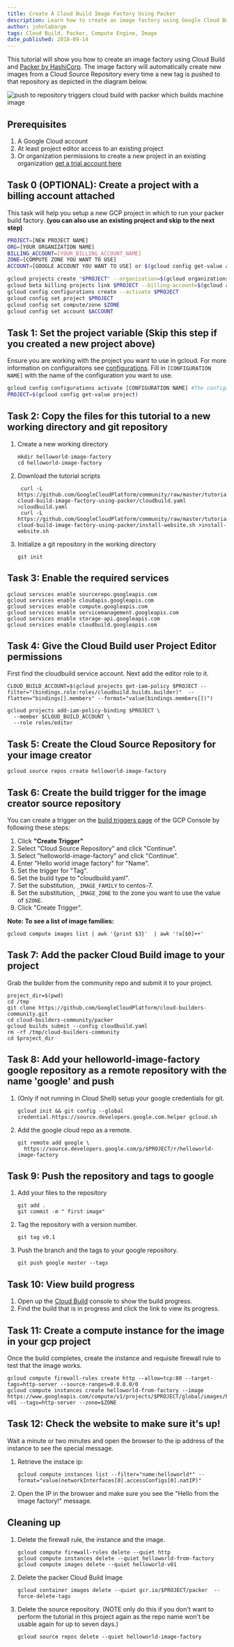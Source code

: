 ```yaml
---
title: Create A Cloud Build Image Factory Using Packer
description: Learn how to create an image factory using Google Cloud Build and Packer.
author: johnlabarge
tags: Cloud Build, Packer, Compute Engine, Image
date_published: 2018-09-14
---
```


This tutorial will show you how to create an image factory using Cloud Build and
[Packer by HashiCorp](https://packer.io). The image factory will automatically
create new images from a Cloud Source Repository every time a new tag is pushed
to that repository as depicted in the diagram below.

![ push to repository triggers cloud build with packer which builds machine image](https://storage.googleapis.com/gcp-community/tutorials/create-cloud-build-image-factory-using-packer/packer-tutorial.png)

## Prerequisites

1.  A Google Cloud account
1.  At least project editor access to an existing project
1.  Or organization permissions to create a new project in an existing
    organization [get a trial account here](https://console.cloud.google.com/freetrial?authuser=2&_ga=2.213928212.-2042919442.1528299768&_gac=1.89261801.1536929612.CjwKCAjwuO3cBRAyEiwAzOxKslw2lWJAN82nAhsu1azihQgX_7aQjek2MPEjanoAwKL5g70Rp0b9zRoCgFwQAvD_BwE)

## Task 0 (OPTIONAL): Create a project with a billing account attached

This task will help you setup a new GCP project in which to run your packer
build factory. **(you can also use an existing project and skip to the next
step)**

```sh
PROJECT=[NEW PROJECT NAME]
ORG=[YOUR ORGANIZATION NAME]
BILLING_ACCOUNT=[YOUR_BILLING_ACCOUNT_NAME]
ZONE=[COMPUTE ZONE YOU WANT TO USE]
ACCOUNT=[GOOGLE ACCOUNT YOU WANT TO USE] or $(gcloud config get-value account)

gcloud projects create "$PROJECT" --organization=$(gcloud organizations list --format="value(name)" --filter="(displayName='$ORG')")
gcloud beta billing projects link $PROJECT --billing-account=$(gcloud alpha billing accounts list --format='value(name)' --filter="(displayName='$BILLING_ACCOUNT')")
gcloud config configurations create --activate $PROJECT
gcloud config set project $PROJECT
gcloud config set compute/zone $ZONE
gcloud config set account $ACCOUNT
```

## Task 1: Set the project variable (Skip this step if you created a new project above)

Ensure you are working with the project you want to use in gcloud.
For more information on configuraitons see [configurations](https://cloud.google.com/sdk/gcloud/reference/config/configurations/).
Fill in `[CONFIGURATION NAME]` with the name of the configuration you want to use.

```sh
gcloud config configurations activate [CONFIGURATION NAME] #The configuration for the project you want to use
PROJECT=$(gcloud config get-value project)
```

## Task 2: Copy the files for this tutorial to a new working directory and git repository

1.  Create a new working directory

        mkdir helloworld-image-factory
        cd helloworld-image-factory

2.  Download the tutorial scripts 

         curl -L https://github.com/GoogleCloudPlatform/community/raw/master/tutorials/create-cloud-build-image-factory-using-packer/cloudbuild.yaml >cloudbuild.yaml
         curl -L https://github.com/GoogleCloudPlatform/community/raw/master/tutorials/create-cloud-build-image-factory-using-packer/install-website.sh >install-website.sh 

3.  Initialize a git repository in the working directory

        git init

## Task 3: Enable the required services

    gcloud services enable sourcerepo.googleapis.com
    gcloud services enable cloudapis.googleapis.com
    gcloud services enable compute.googleapis.com
    gcloud services enable servicemanagement.googleapis.com
    gcloud services enable storage-api.googleapis.com
    gcloud services enable cloudbuild.googleapis.com

## Task 4: Give the Cloud Build user Project Editor permissions

First find the cloudbuild service account. Next add the editor role to it.

    CLOUD_BUILD_ACCOUNT=$(gcloud projects get-iam-policy $PROJECT --filter="(bindings.role:roles/cloudbuild.builds.builder)"  --flatten="bindings[].members" --format="value(bindings.members[])")

    gcloud projects add-iam-policy-binding $PROJECT \
      --member $CLOUD_BUILD_ACCOUNT \
      --role roles/editor

## Task 5: Create the Cloud Source Repository for your image creator

    gcloud source repos create helloworld-image-factory

## Task 6: Create the build trigger for the image creator source repository

You can create a trigger on the [build triggers page](https://console.cloud.google.com/cloud-build/triggers) of the GCP Console by following these steps:

1. Click **"Create Trigger"**
1. Select "Cloud Source Repository" and click "Continue".
1. Select "helloworld-image-factory" and click "Continue".
1. Enter "Hello world image factory" for "Name".
1. Set the trigger for "Tag".
1. Set the build type to "cloudbuild.yaml".
1. Set the substitution, `_IMAGE_FAMILY` to centos-7.
1. Set the substitution, `_IMAGE_ZONE` to the zone you want to use the value of `$ZONE`.
1. Click "Create Trigger".

**Note: To see a list of image families:**

    gcloud compute images list | awk '{print $3}'  | awk '!a[$0]++'

## Task 7: Add the packer Cloud Build image to your project

Grab the builder from the community repo and submit it to your project.

    project_dir=$(pwd)
    cd /tmp
    git clone https://github.com/GoogleCloudPlatform/cloud-builders-community.git
    cd cloud-builders-community/packer
    gcloud builds submit --config cloudbuild.yaml
    rm -rf /tmp/cloud-builders-community
    cd $project_dir

## Task 8: Add your helloworld-image-factory google repository as a remote repository with the name 'google' and push

1.  (Only if not running in Cloud Shell) setup your google credentials for git.

        gcloud init && git config --global credential.https://source.developers.google.com.helper gcloud.sh

2.  Add the google cloud repo as a remote.

        git remote add google \
          https://source.developers.google.com/p/$PROJECT/r/helloworld-image-factory

## Task 9: Push the repository and tags to google

1.  Add your files to the repository

        git add .
        git commit -m " first image" 

1.  Tag the repository with a version number.

        git tag v0.1

2.  Push the branch and the tags to your google repository.

        git push google master --tags

## Task 10: View build progress

1.  Open up the [Cloud Build](https://console.cloud.google.com/cloud-build) console to show the build progress.
2.  Find the build that is in progress and click the link to view its progress.

## Task 11: Create a compute instance for the image in your gcp project

Once the build completes, create the instance and requisite firewall rule to test that the image works.

    gcloud compute firewall-rules create http --allow=tcp:80 --target-tags=http-server --source-ranges=0.0.0.0/0
    gcloud compute instances create helloworld-from-factory --image https://www.googleapis.com/compute/v1/projects/$PROJECT/global/images/helloworld-v01 --tags=http-server --zone=$ZONE

## Task 12: Check the website to make sure it's up!

Wait a minute or two minutes and open the browser to the ip address of the instance to see the special message.

1.  Retrieve the instace ip:

        gcloud compute instances list --filter="name:helloworld*" --format="value(networkInterfaces[0].accessConfigs[0].natIP)"

2.  Open the IP in the browser and make sure you see the "Hello from the image factory!" message.

## Cleaning up

1.  Delete the firewall rule, the instance and the image.

        gcloud compute firewall-rules delete --quiet http
        gcloud compute instances delete --quiet helloworld-from-factory
        gcloud compute images delete --quiet helloworld-v01

2.  Delete the packer Cloud Build Image

        gcloud container images delete --quiet gcr.io/$PROJECT/packer  --force-delete-tags

3.  Delete the source repository. (NOTE only do this if you don't want to
    perform the tutorial in this project again as the repo name won't be usable
    again for up to seven days.)

        gcloud source repos delete --quiet helloworld-image-factory
